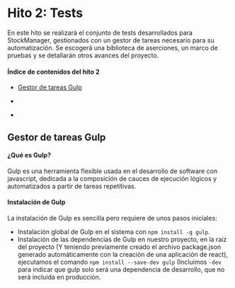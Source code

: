 # Hito 2: Tests
En este hito se realizará el conjunto de tests desarrollados para StockManager, gestionados con un gestor de tareas necesario para su automatización. Se escogerá una biblioteca de aserciones, un marco de pruebas y se detallarán otros avances del proyecto.

#### Índice de contenidos del hito 2
- [Gestor de tareas Gulp](#item1)

- [](#item2)

- [](#item3)

## Gestor de tareas Gulp <a name="item1"></a>
#### ¿Qué es Gulp?
Gulp es una herramienta flexible usada en el desarrollo de software con javascript, dedicada a la composición de cauces de ejecución lógicos y automatizados a partir de tareas repetitivas.

#### Instalación de Gulp 
La instalación de Gulp es sencilla pero requiere de unos pasos iniciales:
- Instalación global de Gulp en el sistema con `npm install -g gulp`.
- Instalación de las dependencias de Gulp en nuestro proyecto, en la raíz del proyecto (Y teniendo previamente creado el archivo package.json generado automáticamente con la creación de una aplicación de react), ejecutamos el comando `npm install --save-dev gulp` (Incluimos `-dev` para indicar que gulp solo será una dependencia de desarrollo, que no será incluida en producción.
